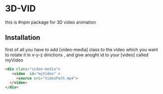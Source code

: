 # 3D-VID
this is #npm package for 3D video animation 

## Installation
first of all you have to add [video-media] class to the video which you want to rotate it in x-y-z dirictions , and give anoght id to your [video] called myVideo 
```html
<div class="video-media">
   <video  id="myVideo" >
     <source src="VideoPath.mp4">
  </video>
</div>
```

